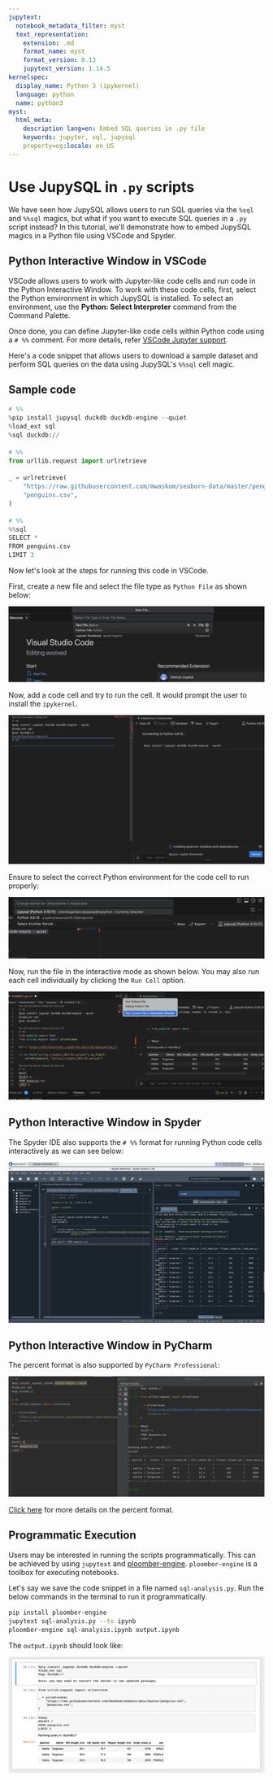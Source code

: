 ```yaml
---
jupytext:
  notebook_metadata_filter: myst
  text_representation:
    extension: .md
    format_name: myst
    format_version: 0.13
    jupytext_version: 1.14.5
kernelspec:
  display_name: Python 3 (ipykernel)
  language: python
  name: python3
myst:
  html_meta:
    description lang=en: Embed SQL queries in .py file
    keywords: jupyter, sql, jupysql
    property=og:locale: en_US
---
```


# Use JupySQL in `.py` scripts

We have seen how JupySQL allows users to run SQL queries via the `%sql` and `%%sql` magics, but what if you want to execute SQL queries in a `.py` script instead?
In this tutorial, we'll demonstrate how to embed JupySQL magics in a Python file using VSCode and Spyder.

## Python Interactive Window in VSCode

VSCode allows users to work with Jupyter-like code cells and run code in the Python Interactive Window. To work with these code cells, first, select the Python environment in which JupySQL is installed. To select an environment, use the **Python: Select Interpreter** command from the Command Palette.

Once done, you can define Jupyter-like code cells within Python code using a `# %%` comment. For more details, refer [VSCode Jupyter support](https://code.visualstudio.com/docs/python/jupyter-support-py).

Here's a code snippet that allows users to download a sample dataset and perform SQL queries on the data using JupySQL's `%%sql` cell magic.

## Sample code

```python
# %%
%pip install jupysql duckdb duckdb-engine --quiet
%load_ext sql
%sql duckdb://

# %%
from urllib.request import urlretrieve

_ = urlretrieve(
    "https://raw.githubusercontent.com/mwaskom/seaborn-data/master/penguins.csv",
    "penguins.csv",
)

# %%
%%sql
SELECT *
FROM penguins.csv
LIMIT 3
```

Now let's look at the steps for running this code in VSCode.

First, create a new file and select the file type as `Python File` as shown below:

![file type](../static/vscode-file-type.png)

Now, add a code cell and try to run the cell. It would prompt the user to install the `ipykernel`.

![file ipykernel](../static/vscode-ipykernel.png)

Ensure to select the correct Python environment for the code cell to run properly:

![env](../static/vscode-env.png)

Now, run the file in the interactive mode as shown below. You may also run each cell individually by clicking the `Run Cell` option.

![run_interactive](../static/vscode-run-interactive.png)

## Python Interactive Window in Spyder

The Spyder IDE also supports the `# %%` format for running Python code cells interactively as we can see below:

![spyder](../static/spyder-interactive.png)

## Python Interactive Window in PyCharm

The percent format is also supported by `PyCharm Professional`:

![pycharm](../static/pycharm-interactive.png)

[Click here](https://jupytext.readthedocs.io/en/latest/formats.html#the-percent-format) for more details on the percent format.

## Programmatic Execution

Users may be interested in running the scripts programmatically. This can be achieved by using `jupytext` and [ploomber-engine](https://engine.ploomber.io/en/latest/quick-start.html). `ploomber-engine` is a toolbox for executing notebooks.

Let's say we save the code snippet in a file named `sql-analysis.py`. Run the below commands in the terminal to run it programmatically.

```bash
pip install ploomber-engine
jupytext sql-analysis.py --to ipynb
ploomber-engine sql-analysis.ipynb output.ipynb
```

The `output.ipynb` should look like:

![ploomber-engine](../static/ploomber-engine-output.png)



